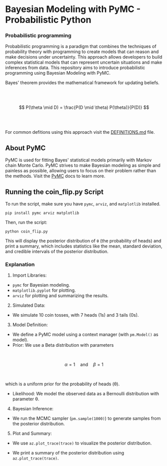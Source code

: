 # Bayesian Modeling with PyMC - Probabilistic Python

### Probabilistic programming

Probabilistic programming is a paradigm that combines the techniques of probability theory with programming to create models that can reason and make decisions under uncertainty. This approach allows developers to build complex statistical models that can represent uncertain situations and make inferences from data. This repository aims to introduce probabilistic programming using Bayesian Modeling with PyMC.

Bayes' theorem provides the mathematical framework for updating beliefs.

<br>
<br>

$$
P(\theta \mid D) = \frac{P(D \mid \theta) P(\theta)}{P(D)}
$$

<br>
<br>

For common defitions using this approach visit the [DEFINITIONS.md](DEFINITIONS.md) file.

## About PyMC

PyMC is used for fitting Bayes' statistical models primarily with Markov chain Monte Carlo. PyMC strives to make Bayesian modeling as simple and painless as possible, allowing users to focus on their problem rather than the methods. Visit the [PyMC](https://www.pymc.io/welcome.html) docs to learn more. 

## Running the coin_flip.py Script

To run the script, make sure you have `pymc`, `arviz`, and `matplotlib` installed.

```
pip install pymc arviz matplotlib
```

Then, run the script:

```
python coin_flip.py
```

This will display the posterior distribution of `θ` (the probability of heads) and print a summary, which includes statistics like the mean, standard deviation, and credible intervals of the posterior distribution.


### Explanation

1. Import Libraries:

- `pymc` for Bayesian modeling.
- `matplotlib.pyplot` for plotting.
- `arviz` for plotting and summarizing the results.


2. Simulated Data:

- We simulate 10 coin tosses, with 7 heads (1s) and 3 tails (0s).


3. Model Definition:

- We define a PyMC model using a context manager (with `pm.Model()` as model).
- Prior: We use a Beta distribution with parameters

<br>

$$
\alpha = 1 \quad \text{and} \quad \beta = 1
$$

<br>

which is a uniform prior for the probability of heads (θ).

- Likelihood: We model the observed data as a Bernoulli distribution with parameter θ.

4.  Bayesian Inference:

- We run the MCMC sampler (`pm.sample(1000)`) to generate samples from the posterior distribution.

5. Plot and Summary:

- We use `az.plot_trace(trace)` to visualize the posterior distribution.

- We print a summary of the posterior distribution using `az.plot_trace(trace)`.
